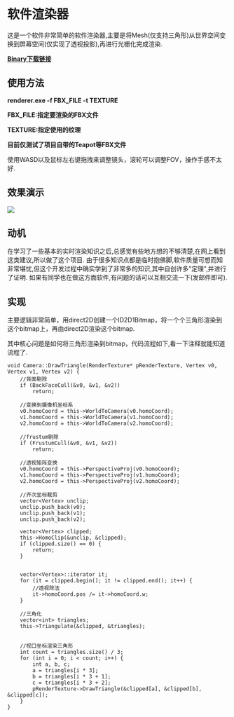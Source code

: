 ﻿# 软件渲染器 
这是一个软件非常简单的软件渲染器,主要是将Mesh(仅支持三角形)从世界空间变换到屏幕空间(仅实现了透视投影),再进行光栅化完成渲染.

__[Binary下载链接](https://github.com/knightlyj/renderer/releases/download/1.0.0/renderer.rar)__

## 使用方法

__renderer.exe -f FBX_FILE -t TEXTURE__

__FBX_FILE:指定要渲染的FBX文件__

__TEXTURE:指定使用的纹理__

__目前仅测试了项目自带的Teapot等FBX文件__

使用WASD以及鼠标左右键拖拽来调整镜头，滚轮可以调整FOV，操作手感不太好.

## 效果演示

![](https://raw.githubusercontent.com/knightlyj/renderer/master/docs/img/teapot.png)

## 动机
在学习了一些基本的实时渲染知识之后,总感觉有些地方想的不够清楚,在网上看到这类建议,所以做了这个项目.
由于很多知识点都是临时抱佛脚,软件质量可想而知非常堪忧,但这个开发过程中确实学到了非常多的知识,其中自创许多"定理",并进行了证明.
如果有同学也在做这方面软件,有问题的话可以互相交流一下(发邮件即可).

## 实现
主要逻辑非常简单，用direct2D创建一个ID2D1Bitmap，将一个个三角形渲染到这个bitmap上，再由direct2D渲染这个bitmap.

其中核心问题是如何将三角形渲染到bitmap，代码流程如下,看一下注释就能知道流程了.
```
void Camera::DrawTriangle(RenderTexture* pRenderTexture, Vertex v0, Vertex v1, Vertex v2) {
    //背面剔除
    if (BackFaceCull(&v0, &v1, &v2))
	    return;

    //变换到摄像机坐标系
    v0.homoCoord = this->WorldToCamera(v0.homoCoord);
    v1.homoCoord = this->WorldToCamera(v1.homoCoord);
    v2.homoCoord = this->WorldToCamera(v2.homoCoord);

    //frustum剔除
    if (FrustumCull(&v0, &v1, &v2))
	    return;

    //透视矩阵变换
    v0.homoCoord = this->PerspectiveProj(v0.homoCoord);
    v1.homoCoord = this->PerspectiveProj(v1.homoCoord);
    v2.homoCoord = this->PerspectiveProj(v2.homoCoord);

    //齐次坐标裁剪
    vector<Vertex> unclip;
    unclip.push_back(v0);
    unclip.push_back(v1);
    unclip.push_back(v2);

    vector<Vertex> clipped;
    this->HomoClip(&unclip, &clipped);
    if (clipped.size() == 0) {
	    return;
    }


    vector<Vertex>::iterator it;
    for (it = clipped.begin(); it != clipped.end(); it++) {
	    //透视除法
	    it->homoCoord.pos /= it->homoCoord.w;
    }

    //三角化
    vector<int> triangles;
    this->Triangulate(&clipped, &triangles);


    //视口坐标渲染三角形
    int count = triangles.size() / 3;
    for (int i = 0; i < count; i++) {
	    int a, b, c;
	    a = triangles[i * 3];
	    b = triangles[i * 3 + 1];
	    c = triangles[i * 3 + 2];
	    pRenderTexture->DrawTriangle(&clipped[a], &clipped[b], &clipped[c]);
    }
}
```

